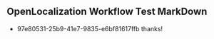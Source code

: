 ## OpenLocalization Workflow Test MarkDown
* 97e80531-25b9-41e7-9835-e6bf81617ffb thanks!

<!--HONumber=Aug16_HO1-->


